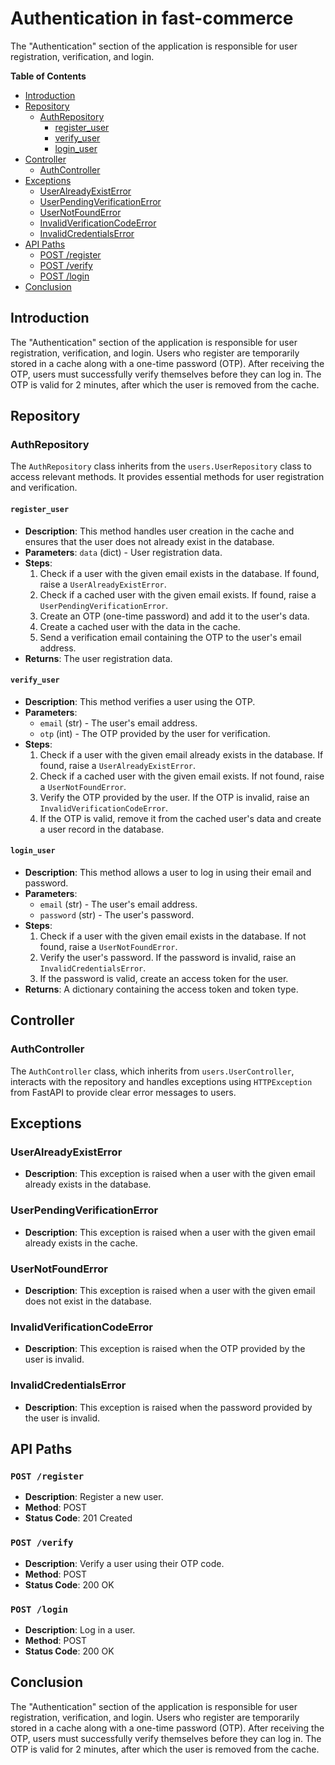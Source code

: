 # Authentication in fast-commerce

The "Authentication" section of the application is responsible for user registration, verification, and login.

**Table of Contents**
- [Introduction](#introduction)
- [Repository](#repository)
    - [AuthRepository](#authrepository)
        - [register_user](#register_user)
        - [verify_user](#verify_user)
        - [login_user](#login_user)
- [Controller](#controller)
    - [AuthController](#authcontroller)
- [Exceptions](#exceptions)
    - [UserAlreadyExistError](#useralreadyexisterror)
    - [UserPendingVerificationError](#userpendingverificationerror)
    - [UserNotFoundError](#usernotfounderror)
    - [InvalidVerificationCodeError](#invalidverificationcodeerror)
    - [InvalidCredentialsError](#invalidcredentialserror)
- [API Paths](#api-paths)
    - [POST /register](#post-register)
    - [POST /verify](#post-verify)
    - [POST /login](#post-login)
- [Conclusion](#conclusion)

## Introduction

The "Authentication" section of the application is responsible for user registration, verification, and login. Users who register are temporarily stored in a cache along with a one-time password (OTP). After receiving the OTP, users must successfully verify themselves before they can log in. The OTP is valid for 2 minutes, after which the user is removed from the cache.

## Repository

### AuthRepository

The `AuthRepository` class inherits from the `users.UserRepository` class to access relevant methods. It provides essential methods for user registration and verification.

#### `register_user`

- **Description**: This method handles user creation in the cache and ensures that the user does not already exist in the database.
- **Parameters**: `data` (dict) - User registration data.
- **Steps**:
  1. Check if a user with the given email exists in the database. If found, raise a `UserAlreadyExistError`.
  2. Check if a cached user with the given email exists. If found, raise a `UserPendingVerificationError`.
  3. Create an OTP (one-time password) and add it to the user's data.
  4. Create a cached user with the data in the cache.
  5. Send a verification email containing the OTP to the user's email address.
- **Returns**: The user registration data.

#### `verify_user`

- **Description**: This method verifies a user using the OTP.
- **Parameters**:
  - `email` (str) - The user's email address.
  - `otp` (int) - The OTP provided by the user for verification.
- **Steps**:
  1. Check if a user with the given email already exists in the database. If found, raise a `UserAlreadyExistError`.
  2. Check if a cached user with the given email exists. If not found, raise a `UserNotFoundError`.
  3. Verify the OTP provided by the user. If the OTP is invalid, raise an `InvalidVerificationCodeError`.
  4. If the OTP is valid, remove it from the cached user's data and create a user record in the database.

#### `login_user`

- **Description**: This method allows a user to log in using their email and password.
- **Parameters**:
  - `email` (str) - The user's email address.
  - `password` (str) - The user's password.
- **Steps**:
  1. Check if a user with the given email exists in the database. If not found, raise a `UserNotFoundError`.
  2. Verify the user's password. If the password is invalid, raise an `InvalidCredentialsError`.
  3. If the password is valid, create an access token for the user.
- **Returns**: A dictionary containing the access token and token type.

## Controller

### AuthController

The `AuthController` class, which inherits from `users.UserController`, interacts with the repository and handles exceptions using `HTTPException` from FastAPI to provide clear error messages to users.

## Exceptions

### UserAlreadyExistError
- **Description**: This exception is raised when a user with the given email already exists in the database.

### UserPendingVerificationError
- **Description**: This exception is raised when a user with the given email already exists in the cache.

### UserNotFoundError
- **Description**: This exception is raised when a user with the given email does not exist in the database.

### InvalidVerificationCodeError
- **Description**: This exception is raised when the OTP provided by the user is invalid.

### InvalidCredentialsError
- **Description**: This exception is raised when the password provided by the user is invalid.

## API Paths

### `POST /register`

- **Description**: Register a new user.
- **Method**: POST
- **Status Code**: 201 Created

### `POST /verify`

- **Description**: Verify a user using their OTP code.
- **Method**: POST
- **Status Code**: 200 OK

### `POST /login`

- **Description**: Log in a user.
- **Method**: POST
- **Status Code**: 200 OK


## Conclusion

The "Authentication" section of the application is responsible for user registration, verification, and login. Users who register are temporarily stored in a cache along with a one-time password (OTP). After receiving the OTP, users must successfully verify themselves before they can log in. The OTP is valid for 2 minutes, after which the user is removed from the cache.
